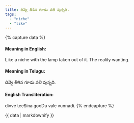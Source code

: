 ```yaml
---
title: దివ్వె తీశిన గూడు వలె వున్నది.
tags:
  - "niche"
  - "like"
---
```


{% capture data %}
#### Meaning in English:
Like a niche with the lamp taken out of it.
The reality wanting.

#### Meaning in Telugu:
దివ్వె తీశిన గూడు వలె వున్నది.

#### English Transliteration:
divve teeSina gooDu vale vunnadi.
{% endcapture %}

<div class="notice">{{ data | markdownify }}</div>

